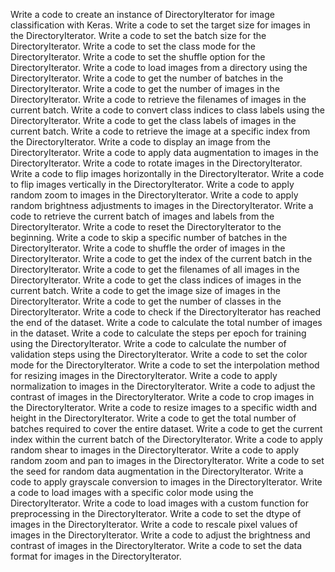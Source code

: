 Write a code to create an instance of DirectoryIterator for image classification with Keras.
Write a code to set the target size for images in the DirectoryIterator.
Write a code to set the batch size for the DirectoryIterator.
Write a code to set the class mode for the DirectoryIterator.
Write a code to set the shuffle option for the DirectoryIterator.
Write a code to load images from a directory using the DirectoryIterator.
Write a code to get the number of batches in the DirectoryIterator.
Write a code to get the number of images in the DirectoryIterator.
Write a code to retrieve the filenames of images in the current batch.
Write a code to convert class indices to class labels using the DirectoryIterator.
Write a code to get the class labels of images in the current batch.
Write a code to retrieve the image at a specific index from the DirectoryIterator.
Write a code to display an image from the DirectoryIterator.
Write a code to apply data augmentation to images in the DirectoryIterator.
Write a code to rotate images in the DirectoryIterator.
Write a code to flip images horizontally in the DirectoryIterator.
Write a code to flip images vertically in the DirectoryIterator.
Write a code to apply random zoom to images in the DirectoryIterator.
Write a code to apply random brightness adjustments to images in the DirectoryIterator.
Write a code to retrieve the current batch of images and labels from the DirectoryIterator.
Write a code to reset the DirectoryIterator to the beginning.
Write a code to skip a specific number of batches in the DirectoryIterator.
Write a code to shuffle the order of images in the DirectoryIterator.
Write a code to get the index of the current batch in the DirectoryIterator.
Write a code to get the filenames of all images in the DirectoryIterator.
Write a code to get the class indices of images in the current batch.
Write a code to get the image size of images in the DirectoryIterator.
Write a code to get the number of classes in the DirectoryIterator.
Write a code to check if the DirectoryIterator has reached the end of the dataset.
Write a code to calculate the total number of images in the dataset.
Write a code to calculate the steps per epoch for training using the DirectoryIterator.
Write a code to calculate the number of validation steps using the DirectoryIterator.
Write a code to set the color mode for the DirectoryIterator.
Write a code to set the interpolation method for resizing images in the DirectoryIterator.
Write a code to apply normalization to images in the DirectoryIterator.
Write a code to adjust the contrast of images in the DirectoryIterator.
Write a code to crop images in the DirectoryIterator.
Write a code to resize images to a specific width and height in the DirectoryIterator.
Write a code to get the total number of batches required to cover the entire dataset.
Write a code to get the current index within the current batch of the DirectoryIterator.
Write a code to apply random shear to images in the DirectoryIterator.
Write a code to apply random zoom and pan to images in the DirectoryIterator.
Write a code to set the seed for random data augmentation in the DirectoryIterator.
Write a code to apply grayscale conversion to images in the DirectoryIterator.
Write a code to load images with a specific color mode using the DirectoryIterator.
Write a code to load images with a custom function for preprocessing in the DirectoryIterator.
Write a code to set the dtype of images in the DirectoryIterator.
Write a code to rescale pixel values of images in the DirectoryIterator.
Write a code to adjust the brightness and contrast of images in the DirectoryIterator.
Write a code to set the data format for images in the DirectoryIterator.